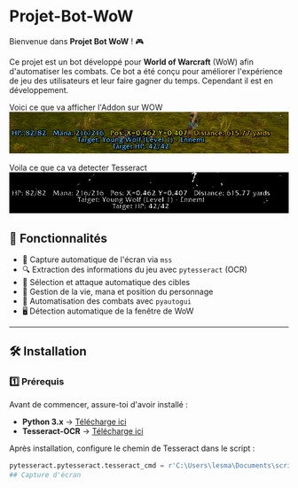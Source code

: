 # Projet-Bot-WoW

Bienvenue dans **Projet Bot WoW** ! 🎮

Ce projet est un bot développé pour **World of Warcraft** (WoW) afin d'automatiser les combats. Ce bot a été conçu pour améliorer l'expérience de jeu des utilisateurs et leur faire gagner du temps. Cependant il est en développement.

Voici ce que va afficher l'Addon sur WOW
![Addon](https://github.com/charlit/Projet-Bot-WoW/blob/main/screenshots/screen_2025-03-07_13-45-03.png)

Voila ce que ca va detecter Tesseract
![Tesseract](https://github.com/charlit/Projet-Bot-WoW/blob/main/screenshots/threshold_2025-03-07_13-45-03.png)

## 🚀 Fonctionnalités

- 📸 Capture automatique de l'écran via `mss`
- 🔍 Extraction des informations du jeu avec `pytesseract` (OCR)
- 🎯 Sélection et attaque automatique des cibles
- 🔄 Gestion de la vie, mana et position du personnage
- 🤖 Automatisation des combats avec `pyautogui`
- 🖥️ Détection automatique de la fenêtre de WoW

---

## 🛠️ Installation

### 1️⃣ Prérequis

Avant de commencer, assure-toi d'avoir installé :

- **Python 3.x** → [Télécharge ici](https://www.python.org/downloads/)
- **Tesseract-OCR** → [Télécharge ici](https://github.com/UB-Mannheim/tesseract/wiki)

Après installation, configure le chemin de Tesseract dans le script :

```python
pytesseract.pytesseract.tesseract_cmd = r'C:\Users\lesma\Documents\script python\Tesseract-OCR\tesseract.exe'
## Capture d'écran


